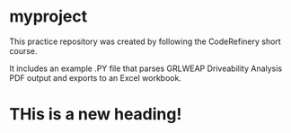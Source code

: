 # myproject
This practice repository was created by following the CodeRefinery short course.

It includes an example .PY file that parses GRLWEAP Driveability Analysis PDF output and exports to an Excel workbook.

# THis is a new heading!